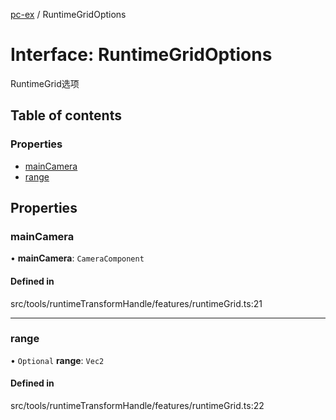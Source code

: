 [pc-ex](https://github.com/TheFBplus/pc-ex/blob/master/docs/md/README.md) / RuntimeGridOptions

# Interface: RuntimeGridOptions

RuntimeGrid选项

## Table of contents

### Properties

- [mainCamera](https://github.com/TheFBplus/pc-ex/blob/master/docs/md/interfaces/RuntimeGridOptions.md#maincamera)
- [range](https://github.com/TheFBplus/pc-ex/blob/master/docs/md/interfaces/RuntimeGridOptions.md#range)

## Properties

### mainCamera

• **mainCamera**: `CameraComponent`

#### Defined in

src/tools/runtimeTransformHandle/features/runtimeGrid.ts:21

___

### range

• `Optional` **range**: `Vec2`

#### Defined in

src/tools/runtimeTransformHandle/features/runtimeGrid.ts:22

